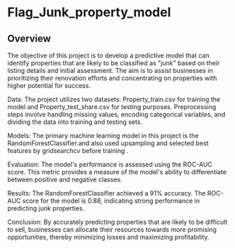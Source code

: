 # Flag_Junk_property_model
## Overview

The objective of this project is to develop a predictive model that can identify properties that are likely to be classified as "junk" based on their listing details and initial assessment. The aim is to assist businesses in prioritizing their renovation efforts and concentrating on properties with higher potential for success.

Data:
The project utilizes two datasets: Property_train.csv for training the model and Property_test_share.csv for testing purposes.
Preprocessing steps involve handling missing values, encoding categorical variables, and dividing the data into training and testing sets.

Models:
The primary machine learning model in this project is the RandomForestClassifier.and also used upsampling and selected best features by gridsearchcv before training .

Evaluation:
The model's performance is assessed using the ROC-AUC score. This metric provides a measure of the model's ability to differentiate between positive and negative classes.

Results:
The RandomForestClassifier achieved a 91% accuracy.
The ROC-AUC score for the model is 0.88, indicating strong performance in predicting junk properties.

Conclusion:
By accurately predicting properties that are likely to be difficult to sell, businesses can allocate their resources towards more promising opportunities, thereby minimizing losses and maximizing profitability.
